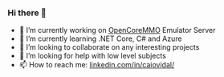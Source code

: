 ### Hi there 👋

- 🔭 I’m currently working on [OpenCoreMMO](https://github.com/caioavidal/OpenCoreMMO) Emulator Server
- 🌱 I’m currently learning .NET Core, C# and Azure
- 👯 I’m looking to collaborate on any interesting projects
- 🤔 I’m looking for help with low level subjects
- 📫 How to reach me: [linkedin.com/in/caiovidal/](https://www.linkedin.com/in/caiovidal/)

<!--
**caioavidal/caioavidal** is a ✨ _special_ ✨ repository because its `README.md` (this file) appears on your GitHub profile.

Here are some ideas to get you started:

- 🔭 I’m currently working on ...
- 🌱 I’m currently learning ...
- 👯 I’m looking to collaborate on ...
- 🤔 I’m looking for help with ...
- 💬 Ask me about ...
- 📫 How to reach me: ...
- 😄 Pronouns: ...
- ⚡ Fun fact: ...
-->
